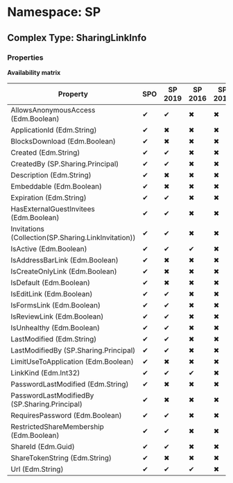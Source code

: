 # Namespace: SP

## Complex Type: SharingLinkInfo

### Properties

**Availability matrix**

Property | SPO | SP 2019 | SP 2016 | SP 2013
----------|-----|---------|---------|--------
AllowsAnonymousAccess (Edm.Boolean) | ✔ | ✔ | ✖ | ✖
ApplicationId (Edm.String) | ✔ | ✖ | ✖ | ✖
BlocksDownload (Edm.Boolean) | ✔ | ✖ | ✖ | ✖
Created (Edm.String) | ✔ | ✔ | ✖ | ✖
CreatedBy (SP.Sharing.Principal) | ✔ | ✔ | ✖ | ✖
Description (Edm.String) | ✔ | ✖ | ✖ | ✖
Embeddable (Edm.Boolean) | ✔ | ✖ | ✖ | ✖
Expiration (Edm.String) | ✔ | ✔ | ✖ | ✖
HasExternalGuestInvitees (Edm.Boolean) | ✔ | ✔ | ✖ | ✖
Invitations (Collection(SP.Sharing.LinkInvitation)) | ✔ | ✔ | ✖ | ✖
IsActive (Edm.Boolean) | ✔ | ✔ | ✔ | ✖
IsAddressBarLink (Edm.Boolean) | ✔ | ✖ | ✖ | ✖
IsCreateOnlyLink (Edm.Boolean) | ✔ | ✖ | ✖ | ✖
IsDefault (Edm.Boolean) | ✔ | ✖ | ✖ | ✖
IsEditLink (Edm.Boolean) | ✔ | ✔ | ✖ | ✖
IsFormsLink (Edm.Boolean) | ✔ | ✔ | ✖ | ✖
IsReviewLink (Edm.Boolean) | ✔ | ✔ | ✖ | ✖
IsUnhealthy (Edm.Boolean) | ✔ | ✔ | ✖ | ✖
LastModified (Edm.String) | ✔ | ✔ | ✖ | ✖
LastModifiedBy (SP.Sharing.Principal) | ✔ | ✔ | ✖ | ✖
LimitUseToApplication (Edm.Boolean) | ✔ | ✖ | ✖ | ✖
LinkKind (Edm.Int32) | ✔ | ✔ | ✔ | ✖
PasswordLastModified (Edm.String) | ✔ | ✖ | ✖ | ✖
PasswordLastModifiedBy (SP.Sharing.Principal) | ✔ | ✖ | ✖ | ✖
RequiresPassword (Edm.Boolean) | ✔ | ✔ | ✖ | ✖
RestrictedShareMembership (Edm.Boolean) | ✔ | ✔ | ✖ | ✖
ShareId (Edm.Guid) | ✔ | ✔ | ✖ | ✖
ShareTokenString (Edm.String) | ✔ | ✖ | ✖ | ✖
Url (Edm.String) | ✔ | ✔ | ✔ | ✖

